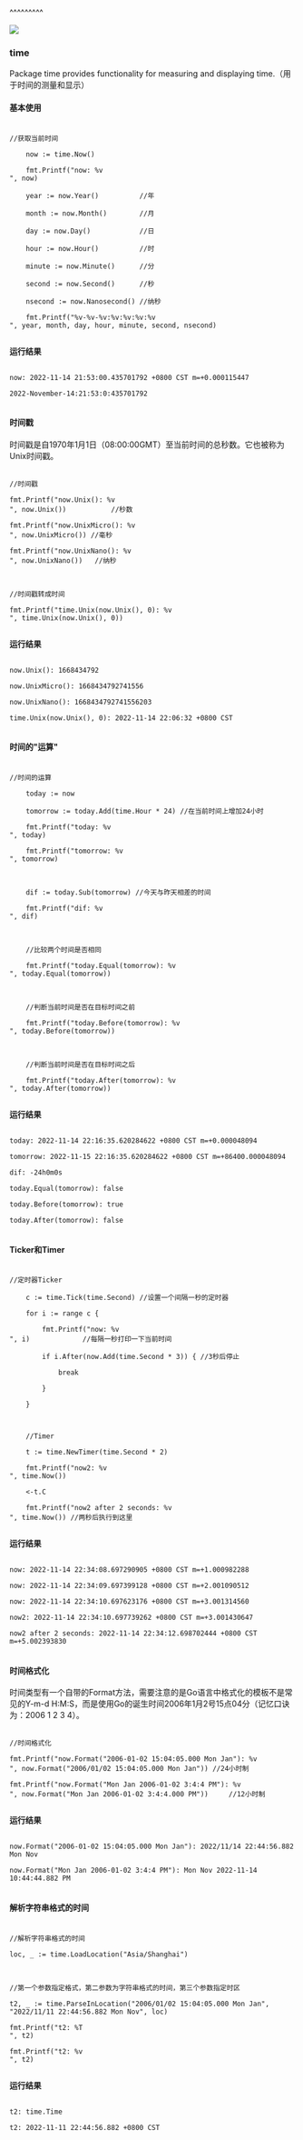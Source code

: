 
<BlogInfo title="golang学习笔记系列之标准库time的学习" author="白日梦想猿" pv=0 read_times=0 pre_cost_time=150 category="golang" tag_list="[]" create_time="2022.11.14 23:05:38.202807" update_time="2022.11.14 23:05:38" />

^^^^^^^^^
<p><img src="https://gimg2.baidu.com/image_search/src=http%3A%2F%2Fp8.itc.cn%2Fq_70%2Fimages03%2F20210221%2Fd778753d6a0d4ab9b685aaf362810c0d.gif&amp;refer=http%3A%2F%2Fp8.itc.cn&amp;app=2002&amp;size=f9999,10000&amp;q=a80&amp;n=0&amp;g=0n&amp;fmt=auto?sec=1665661975&amp;t=37860c72d333426b69c936abcb7d5473" /></p>

<h3>time</h3>

<p>Package time provides functionality for measuring and displaying time.（用于时间的测量和显示）</p>

<h4>基本使用</h4>

<pre>
<code>//获取当前时间
	now := time.Now()
	fmt.Printf(&quot;now: %v
&quot;, now)
	year := now.Year()          //年
	month := now.Month()        //月
	day := now.Day()            //日
	hour := now.Hour()          //时
	minute := now.Minute()      //分
	second := now.Second()      //秒
	nsecond := now.Nanosecond() //纳秒
	fmt.Printf(&quot;%v-%v-%v:%v:%v:%v:%v
&quot;, year, month, day, hour, minute, second, nsecond)
</code></pre>

<p><strong>运行结果</strong></p>

<pre>
<code>now: 2022-11-14 21:53:00.435701792 +0800 CST m=+0.000115447
2022-November-14:21:53:0:435701792
</code></pre>

<h4>时间戳</h4>

<p>时间戳是自1970年1月1日（08:00:00GMT）至当前时间的总秒数。它也被称为Unix时间戳。</p>

<pre>
<code>//时间戳
fmt.Printf(&quot;now.Unix(): %v
&quot;, now.Unix())           //秒数
fmt.Printf(&quot;now.UnixMicro(): %v
&quot;, now.UnixMicro()) //毫秒
fmt.Printf(&quot;now.UnixNano(): %v
&quot;, now.UnixNano())   //纳秒

//时间戳转成时间
fmt.Printf(&quot;time.Unix(now.Unix(), 0): %v
&quot;, time.Unix(now.Unix(), 0))
</code></pre>

<p><strong>运行结果</strong></p>

<pre>
<code>now.Unix(): 1668434792
now.UnixMicro(): 1668434792741556
now.UnixNano(): 1668434792741556203
time.Unix(now.Unix(), 0): 2022-11-14 22:06:32 +0800 CST
</code></pre>

<h4>时间的&quot;运算&quot;</h4>

<pre>
<code>//时间的运算
	today := now
	tomorrow := today.Add(time.Hour * 24) //在当前时间上增加24小时
	fmt.Printf(&quot;today: %v
&quot;, today)
	fmt.Printf(&quot;tomorrow: %v
&quot;, tomorrow)

	dif := today.Sub(tomorrow) //今天与昨天相差的时间
	fmt.Printf(&quot;dif: %v
&quot;, dif)

	//比较两个时间是否相同
	fmt.Printf(&quot;today.Equal(tomorrow): %v
&quot;, today.Equal(tomorrow))

	//判断当前时间是否在目标时间之前
	fmt.Printf(&quot;today.Before(tomorrow): %v
&quot;, today.Before(tomorrow))

	//判断当前时间是否在目标时间之后
	fmt.Printf(&quot;today.After(tomorrow): %v
&quot;, today.After(tomorrow))
</code></pre>

<p><strong>运行结果</strong></p>

<pre>
<code>today: 2022-11-14 22:16:35.620284622 +0800 CST m=+0.000048094
tomorrow: 2022-11-15 22:16:35.620284622 +0800 CST m=+86400.000048094
dif: -24h0m0s
today.Equal(tomorrow): false
today.Before(tomorrow): true
today.After(tomorrow): false
</code></pre>

<h4>Ticker和Timer</h4>

<pre>
<code>//定时器Ticker
	c := time.Tick(time.Second) //设置一个间隔一秒的定时器
	for i := range c {
		fmt.Printf(&quot;now: %v
&quot;, i)             //每隔一秒打印一下当前时间
		if i.After(now.Add(time.Second * 3)) { //3秒后停止
			break
		}
	}

	//Timer
	t := time.NewTimer(time.Second * 2)
	fmt.Printf(&quot;now2: %v
&quot;, time.Now())
	&lt;-t.C
	fmt.Printf(&quot;now2 after 2 seconds: %v
&quot;, time.Now()) //两秒后执行到这里
</code></pre>

<p><strong>运行结果</strong></p>

<pre>
<code>now: 2022-11-14 22:34:08.697290905 +0800 CST m=+1.000982288
now: 2022-11-14 22:34:09.697399128 +0800 CST m=+2.001090512
now: 2022-11-14 22:34:10.697623176 +0800 CST m=+3.001314560
now2: 2022-11-14 22:34:10.697739262 +0800 CST m=+3.001430647
now2 after 2 seconds: 2022-11-14 22:34:12.698702444 +0800 CST m=+5.002393830
</code></pre>

<h4>时间格式化</h4>

<p>时间类型有一个自带的Format方法，需要注意的是Go语言中格式化的模板不是常见的Y-m-d H:M:S，而是使用Go的诞生时间2006年1月2号15点04分（记忆口诀为：2006 1 2 3 4）。</p>

<pre>
<code>//时间格式化
fmt.Printf(&quot;now.Format(&quot;2006-01-02 15:04:05.000 Mon Jan&quot;): %v
&quot;, now.Format(&quot;2006/01/02 15:04:05.000 Mon Jan&quot;)) //24小时制
fmt.Printf(&quot;now.Format(&quot;Mon Jan 2006-01-02 3:4:4 PM&quot;): %v
&quot;, now.Format(&quot;Mon Jan 2006-01-02 3:4:4.000 PM&quot;))     //12小时制
</code></pre>

<p><strong>运行结果</strong></p>

<pre>
<code>now.Format(&quot;2006-01-02 15:04:05.000 Mon Jan&quot;): 2022/11/14 22:44:56.882 Mon Nov
now.Format(&quot;Mon Jan 2006-01-02 3:4:4 PM&quot;): Mon Nov 2022-11-14 10:44:44.882 PM
</code></pre>

<h4>解析字符串格式的时间</h4>

<pre>
<code>//解析字符串格式的时间
loc, _ := time.LoadLocation(&quot;Asia/Shanghai&quot;)

//第一个参数指定格式，第二参数为字符串格式的时间，第三个参数指定时区
t2, _ := time.ParseInLocation(&quot;2006/01/02 15:04:05.000 Mon Jan&quot;, &quot;2022/11/11 22:44:56.882 Mon Nov&quot;, loc)
fmt.Printf(&quot;t2: %T
&quot;, t2)
fmt.Printf(&quot;t2: %v
&quot;, t2)
</code></pre>

<p><strong>运行结果</strong></p>

<pre>
<code>t2: time.Time
t2: 2022-11-11 22:44:56.882 +0800 CST
</code>
</pre>

<p>&nbsp;</p>

